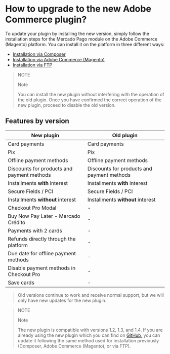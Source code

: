# How to upgrade to the new Adobe Commerce plugin?

To update your plugin by installing the new version, simply follow the installation steps for the Mercado Pago module on the Adobe Commerce (Magento) platform. You can install it on the platform in three different ways:

 * [Installation via Composer](https://www.mercadopago.com.br/developers/en/docs/adobe-commerce/installation/composer)
 * [Installation via Adobe Commerce (Magento)](https://www.mercadopago.com.br/developers/en/docs/adobe-commerce/installation/magento-marketplace)
 * [Installation via FTP](https://www.mercadopago.com.br/developers/en/docs/adobe-commerce/installation/ftp)

> NOTE
>
> Note
>
> You can install the new plugin without interfering with the operation of the old plugin. Once you have confirmed the correct operation of the new plugin, proceed to disable the old version.

## Features by version
| New plugin                              | Old plugin                            |
|----------------------------------------|--------------------------------------|
| Card payments                           | Card payments                         |
| Pix                                    | Pix                                  |
| Offline payment methods                 | Offline payment methods               |
| Discounts for products and payment methods | Discounts for products and payment methods |
| Installments **with** interest               | Installments **with** interest             |
| Secure Fields / PCI                    | Secure Fields / PCI                   |
| Installments **without** interest           | Installments **without** interest         |
| Checkout Pro Modal                          | -                                    |
| Buy Now Pay Later - Mercado Crédito      | -                                    |
| Payments with 2 cards                  | -                                    |
| Refunds directly through the platform  | -                                    |
| Due date for offline payment methods   | -                                    |
| Disable payment methods in Checkout Pro     | -                                    |
| Save cards                             | -                                    |

> Old versions continue to work and receive normal support, but we will only have new updates for the new plugin.

> NOTE
>
> Note
>
> The new plugin is compatible with versions 1.2, 1.3, and 1.4. If you are already using the new plugin which you can find on [GitHub,](https://github.com/mercadopago/adb-payment) you can update it following the same method used for installation previously (Composer, Adobe Commerce (Magento), or via FTP).